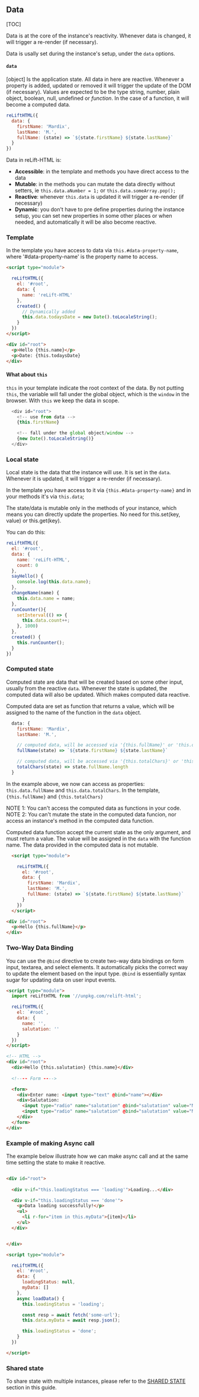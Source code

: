 
## Data

[TOC]

Data is at the core of the instance's reactivity. Whenever data is changed, it will trigger a re-render (if necessary).

Data is usally set during the instance's setup, under the `data` options.

####  **`data`**
[object]
Is the application state. All data in here are reactive. Whenever a property is added, updated or removed it will trigger the update of the DOM (if necessary).
Values are expected to be the type string, number, plain object, boolean, null, undefined or *function*. 
In the case of a function, it will become a computed data.

```js
reLiftHTML({
  data: {
    firstName: 'Mardix',
    lastName: 'M.',
    fullName: (state) => `${state.firstName} ${state.lastName}`
  }
})
```

Data in reLift-HTML is:
  
- **Accessible**: in the template and methods you have direct access to the data 
- **Mutable**: in the methods you can mutate the data directly without setters, ie `this.data.aNumber = 1;` or `this.data.someArray.pop();`
- **Reactive**: whenever `this.data` is updated it will trigger a re-render (if necessary)
- **Dynamic**: you don't have to pre define properties during the instance setup, you can set new properties in some other places or when needed, and automatically it will be also become reactive.


### Template

In the template you have access to data via `this.#data-property-name`, where '#data-property-name' is the property name to access.

```html
<script type="module">

  reLiftHTML({
    el: '#root',
    data: {
      name: 'reLift-HTML'
    },
    created() {
      // Dynamically added
      this.data.todaysDate = new Date().toLocaleString();
    }
  })
</script>

<div id="root">
  <p>Hello {this.name}</p>
  <p>Date: {this.todaysDate}
</div>

```

#### What about **`this`**

`this` in your template indicate the root context of the data. By not putting `this`, the variable will fall under the global object, which is the `window` in the browser. With `this` we keep the data in scope. 

```js
  <div id="root">
    <!-- use from data -->
    {this.firstName}

    <!-- fall under the global object/window -->
    {new Date().toLocaleString()}
  </div>
```


### Local state

Local state is the data that the instance will use. It is set in the `data`. Whenever it is updated, it will trigger a re-render (if necessary). 

In the template you have access to it via `{this.#data-property-name}` and in your methods it's via `this.data`;

The state/data is mutable only in the methods of your instance, which means you can directly update the properties. No need for this.set(key, value) or this.get(key).

You can do this: 

```js
reLiftHTML({
  el: '#root',
  data: {
    name: 'reLift-HTML',
    count: 0
  },
  sayHello() {
    console.log(this.data.name);
  },
  changeName(name) {
    this.data.name = name;
  },
  runCounter(){
    setInterval(() => {
      this.data.count++;
    }, 1000)
  },
  created() {
    this.runCounter();
  }
})
```


### Computed state

Computed state are data that will be created based on some other input, usually from the reactive `data`. Whenever the state is updated, the computed data will also be updated. Which makes computed data reactive.

Computed data are set as function that returns a value, which will be assigned to the name of the function in the `data` object. 

```js
  data: {
    firstName: 'Mardix',
    lastName: 'M.',

    // computed data, will be accessed via '{this.fullName}' or 'this.data.fullName'
    fullName(state) => `${state.firstName} ${state.lastName}`

    // computed data, will be accessed via '{this.totalChars}' or 'this.data.totalChars'
    totalChars(state) => state.fullName.length
  }
```

In the example above, we now can access as properties: `this.data.fullName` and `this.data.totalChars`. In the template, `{this.fullName}` and `{this.totalChars}`

NOTE 1: You can't access the computed data as functions in your code. 
NOTE 2: You can't mutate the state in the computed data funcion, nor access an instance's method in the computed data function.

Computed data function accept the current state as the only argument, and must return a value. The value will be assigned in the `data` with the function name. The data provided in the computed data is not mutable. 

```html
  <script type="module">

    reLiftHTML({
      el: '#root',
      data: {
        firstName: 'Mardix',
        lastName: 'M.',
        fullName: (state) => `${state.firstName} ${state.lastName}`
      }
    })
  </script>

<div id="root">
  <p>Hello {this.fullName}</p>
</div>


```


### Two-Way Data Binding

You can use the `@bind` directive to create two-way data bindings on form input, textarea, and select elements. It automatically picks the correct way to update the element based on the input type. `@bind` is essentially syntax sugar for updating data on user input events.

```html
<script type="module">
  import reLiftHTML from '//unpkg.com/relift-html';

  reLiftHTML({
    el: `#root`,
    data: {
      name: '',
      salutation: ''
    }
  })
</script>

<!-- HTML -->
<div id="root">
  <div>Hello {this.salutation} {this.name}</div>
  
  <!---- Form ---->

  <form>
    <div>Enter name: <input type="text" @bind="name"></div>
    <div>Salutation: 
      <input type="radio" name="salutation" @bind="salutation" value="Mr."> Mr. -
      <input type="radio" name="salutation" @bind="salutation" value="Mrs."> Mrs. 
    </div>
  </form>
</div>
```


### Example of making Async call

The example below illustrate how we can make async call and at the same time setting the state to make it reactive.

```html

<div id="root">
  
  <div v-if="this.loadingStatus === 'loading'">Loading...</div>

  <div v-if="this.loadingStatus === 'done'">
    <p>Data loading successfully!</p>
    <ul>
      <li r-for="item in this.myData">{item}</li>
    </ul>
  </div>


</div>

<script type="module">

  reLiftHTML({
    el: '#root',
    data: {
      loadingStatus: null,
      myData: []
    },
    async loadData() {
      this.loadingStatus = 'loading';

      const resp = await fetch('some-url');
      this.data.myData = await resp.json();

      this.loadingStatus = 'done';
    }
  })

</script>

```

### Shared state

To share state with multiple instances, please refer to the <a href="#shared-state">SHARED STATE</a> section in this guide.


